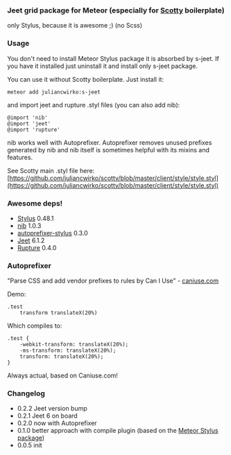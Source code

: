 ### Jeet grid package for Meteor (especially for [Scotty](https://github.com/juliancwirko/scotty) boilerplate)

only Stylus, because it is awesome ;) (no Scss)

### Usage

You don't need to install Meteor Stylus package it is absorbed by s-jeet.
If you have it installed just uninstall it and install only s-jeet package.

You can use it without Scotty boilerplate. Just install it:

````meteor add juliancwirko:s-jeet````

and import jeet and rupture .styl files (you can also add nib):

````
@import 'nib'
@import 'jeet'
@import 'rupture'
````
nib works well with Autoprefixer.
Autoprefixer removes unused prefixes generated by nib and nib itself is sometimes helpful with its mixins and features.

See Scotty main .styl file here: [https://github.com/juliancwirko/scotty/blob/master/client/style/style.styl](https://github.com/juliancwirko/scotty/blob/master/client/style/style.styl)

### Awesome deps!

- [Stylus](http://learnboost.github.io/stylus/) 0.48.1
- [nib](http://visionmedia.github.io/nib/) 1.0.3
- [autoprefixer-stylus](https://github.com/jenius/autoprefixer-stylus) 0.3.0
- [Jeet](https://github.com/mojotech/jeet) 6.1.2
- [Rupture](https://github.com/jenius/rupture) 0.4.0

### Autoprefixer

"Parse CSS and add vendor prefixes to rules by Can I Use" - [caniuse.com](http://caniuse.com)

Demo:
````
.test
    transform translateX(20%)
````

Which compiles to:
````
.test {
    -webkit-transform: translateX(20%);
    -ms-transform: translateX(20%);
    transform: translateX(20%);
}
````

Always actual, based on Caniuse.com!


### Changelog

- 0.2.2 Jeet version bump
- 0.2.1 Jeet 6 on board
- 0.2.0 now with Autoprefixer
- 0.1.0 better approach with compile plugin (based on the [Meteor Stylus package](https://github.com/meteor/meteor/tree/devel/packages/stylus))
- 0.0.5 init
